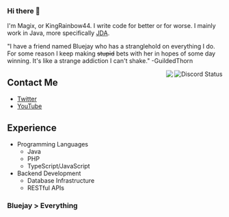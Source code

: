 ### Hi there 👋
I'm Magix, or KingRainbow44. I write code for better or for worse.
I mainly work in Java, more specifically [JDA](https://github.com/DV8FromTheWorld/JDA).

"I have a friend named Bluejay who has a stranglehold on everything I do. For some reason I keep making ~~stupid~~ bets with her in hopes of some day winning. It's like a strange addiction I can't shake." -GuildedThorn

<img align="right" src="https://lanyard.cnrad.dev/api/252090676068614145" alt="Discord Status">

<img align="right" src="https://github-readme-stats.vercel.app/api?username=KingRainbow44&theme=darcula&show_icons=true&count_private=true">

## Contact Me
- [Twitter](https://twitter.com/KingRainbow44)
- [YouTube](https://www.youtube.com/channel/UC9k7NjyMW9VCsQFPzZoyMaQ)

## Experience
- Programming Languages
  - Java
  - PHP
  - TypeScript/JavaScript
- Backend Development
  - Database Infrastructure
  - RESTful APIs

### Bluejay > Everything
